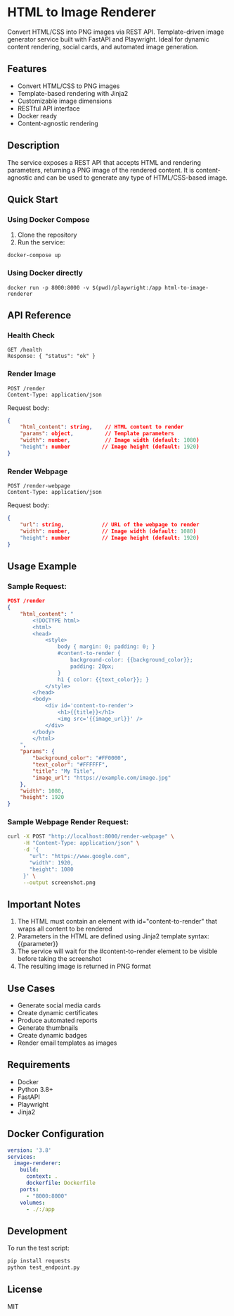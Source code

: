 # HTML to Image Renderer

Convert HTML/CSS into PNG images via REST API. Template-driven image generator service built with FastAPI and Playwright. Ideal for dynamic content rendering, social cards, and automated image generation.

## Features

- Convert HTML/CSS to PNG images
- Template-based rendering with Jinja2
- Customizable image dimensions
- RESTful API interface
- Docker ready
- Content-agnostic rendering

## Description

The service exposes a REST API that accepts HTML and rendering parameters, returning a PNG image of the rendered content. It is content-agnostic and can be used to generate any type of HTML/CSS-based image.

## Quick Start

### Using Docker Compose

1. Clone the repository
2. Run the service:
```
docker-compose up
```

### Using Docker directly
```
docker run -p 8000:8000 -v $(pwd)/playwright:/app html-to-image-renderer
```

## API Reference

### Health Check
```
GET /health
Response: { "status": "ok" }
```

### Render Image
```
POST /render
Content-Type: application/json
```

Request body:
```json
{
    "html_content": string,    // HTML content to render
    "params": object,          // Template parameters
    "width": number,           // Image width (default: 1080)
    "height": number          // Image height (default: 1920)
}
```

### Render Webpage
```
POST /render-webpage
Content-Type: application/json
```

Request body:
```json
{
    "url": string,            // URL of the webpage to render
    "width": number,          // Image width (default: 1080)
    "height": number          // Image height (default: 1920)
}
```

## Usage Example

### Sample Request:

```json
POST /render
{
    "html_content": "
        <!DOCTYPE html>
        <html>
        <head>
            <style>
                body { margin: 0; padding: 0; }
                #content-to-render {
                    background-color: {{background_color}};
                    padding: 20px;
                }
                h1 { color: {{text_color}}; }
            </style>
        </head>
        <body>
            <div id='content-to-render'>
                <h1>{{title}}</h1>
                <img src='{{image_url}}' />
            </div>
        </body>
        </html>
    ",
    "params": {
        "background_color": "#FF0000",
        "text_color": "#FFFFFF",
        "title": "My Title",
        "image_url": "https://example.com/image.jpg"
    },
    "width": 1080,
    "height": 1920
}
```

### Sample Webpage Render Request:

```bash
curl -X POST "http://localhost:8000/render-webpage" \
     -H "Content-Type: application/json" \
     -d '{
       "url": "https://www.google.com",
       "width": 1920,
       "height": 1080
     }' \
     --output screenshot.png
```

## Important Notes

1. The HTML must contain an element with id="content-to-render" that wraps all content to be rendered
2. Parameters in the HTML are defined using Jinja2 template syntax: {{parameter}}
3. The service will wait for the #content-to-render element to be visible before taking the screenshot
4. The resulting image is returned in PNG format

## Use Cases

- Generate social media cards
- Create dynamic certificates
- Produce automated reports
- Generate thumbnails
- Create dynamic badges
- Render email templates as images

## Requirements

- Docker
- Python 3.8+
- FastAPI
- Playwright
- Jinja2

## Docker Configuration

```yaml
version: '3.8'
services:
  image-renderer:
    build:
      context: .
      dockerfile: Dockerfile
    ports:
      - "8000:8000"
    volumes:
      - ./:/app
```

## Development

To run the test script:
```bash
pip install requests
python test_endpoint.py
```

## License

MIT
